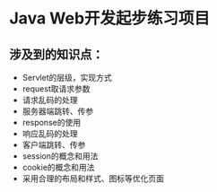 # Java Web开发起步练习项目
## 涉及到的知识点：
- Servlet的层级，实现方式
- request取请求参数
- 请求乱码的处理
- 服务器端跳转、传参
- response的使用
- 响应乱码的处理
- 客户端跳转、传参
- session的概念和用法
- cookie的概念和用法
- 采用合理的布局和样式、图标等优化页面
